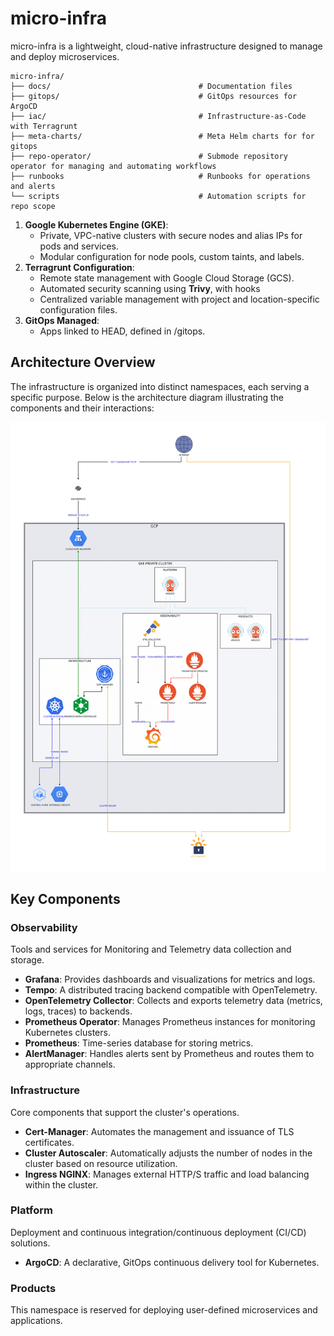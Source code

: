 # micro-infra

micro-infra is a lightweight, cloud-native infrastructure designed to manage and deploy microservices.

```shell
micro-infra/
├── docs/                                 # Documentation files
├── gitops/                               # GitOps resources for ArgoCD
├── iac/                                  # Infrastructure-as-Code with Terragrunt
├── meta-charts/                          # Meta Helm charts for for gitops
├── repo-operator/                        # Submode repository operator for managing and automating workflows
├── runbooks                              # Runbooks for operations and alerts
└── scripts                               # Automation scripts for repo scope
```

1. **Google Kubernetes Engine (GKE)**:
   - Private, VPC-native clusters with secure nodes and alias IPs for pods and services.
   - Modular configuration for node pools, custom taints, and labels.
2. **Terragrunt Configuration**:
   - Remote state management with Google Cloud Storage (GCS).
   - Automated security scanning using **Trivy**, with hooks
   - Centralized variable management with project and location-specific configuration files.
2. **GitOps Managed**:
   - Apps linked to HEAD, defined in /gitops.

## Architecture Overview

The infrastructure is organized into distinct namespaces, each serving a specific purpose.
Below is the architecture diagram illustrating the components and their interactions:

![Micro-Infra Architecture](./docs/arch_v1.svg)

## Key Components

### Observability

Tools and services for Monitoring and Telemetry data collection and storage.

- **Grafana**: Provides dashboards and visualizations for metrics and logs.
- **Tempo**: A distributed tracing backend compatible with OpenTelemetry.
- **OpenTelemetry Collector**: Collects and exports telemetry data (metrics, logs, traces) to backends.
- **Prometheus Operator**: Manages Prometheus instances for monitoring Kubernetes clusters.
- **Prometheus**: Time-series database for storing metrics.
- **AlertManager**: Handles alerts sent by Prometheus and routes them to appropriate channels.

### Infrastructure

Core components that support the cluster's operations.

- **Cert-Manager**: Automates the management and issuance of TLS certificates.
- **Cluster Autoscaler**: Automatically adjusts the number of nodes in the cluster based on resource utilization.
- **Ingress NGINX**: Manages external HTTP/S traffic and load balancing within the cluster.

### Platform

Deployment and continuous integration/continuous deployment (CI/CD) solutions.

- **ArgoCD**: A declarative, GitOps continuous delivery tool for Kubernetes.

### Products

This namespace is reserved for deploying user-defined microservices and applications.

